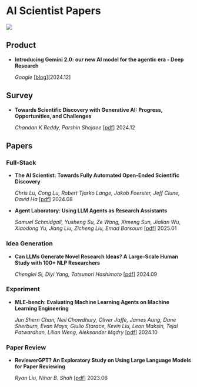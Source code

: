 # AI Scientist Papers

![](https://img.shields.io/github/last-commit/Aaron617/AI-Scientist-Papers?color=green)

## Product

- **Introducing Gemini 2.0: our new AI model for the agentic era - Deep Research**

    *Google* [[blog](https://blog.google/technology/google-deepmind/google-gemini-ai-update-december-2024/#ceo-message)][2024.12]


## Survey

- **Towards Scientific Discovery with Generative AI: Progress, Opportunities, and Challenges** 

   *Chandan K Reddy,  Parshin Shojaee*  [[pdf](https://arxiv.org/html/2412.11427v1)] 2024.12

## Papers

### Full-Stack

- **The AI Scientist: Towards Fully Automated Open-Ended Scientific Discovery**

   *Chris Lu, Cong Lu, Robert Tjarko Lange, Jakob Foerster, Jeff Clune, David Ha*  [[pdf](https://arxiv.org/abs/2408.06292)] 2024.08

- **Agent Laboratory: Using LLM Agents as Research Assistants**

   *Samuel Schmidgall, Yusheng Su, Ze Wang, Ximeng Sun, Jialian Wu, Xiaodong Yu, Jiang Liu, Zicheng Liu, Emad Barsoum* [[pdf](https://huggingface.co/papers/2501.04227)] 2025.01

### Idea Generation

- **Can LLMs Generate Novel Research Ideas? A Large-Scale Human Study with 100+ NLP Researchers**

    *Chenglei Si, Diyi Yang, Tatsunori Hashimoto* [[pdf](https://arxiv.org/abs/2409.04109)] 2024.09

### Experiment

- **MLE-bench: Evaluating Machine Learning Agents on Machine Learning Engineering**

   *Jun Shern Chan, Neil Chowdhury, Oliver Jaffe, James Aung, Dane Sherburn, Evan Mays, Giulio Starace, Kevin Liu, Leon Maksin, Tejal Patwardhan, Lilian Weng, Aleksander Mądry* [[pdf](https://arxiv.org/abs/2410.07095)] 2024.10



### Paper Review

- **ReviewerGPT? An Exploratory Study on Using Large Language Models for Paper Reviewing**

    *Ryan Liu, Nihar B. Shah* [[pdf](https://arxiv.org/abs/2306.00622)] 2023.06
